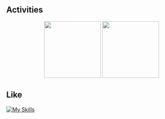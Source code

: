 ## Activities

<p align="center">
  <img height="150" src="https://github-readme-stats.vercel.app/api?username=tyofushun5&theme=github_dark&show_icons=true" />
  <img height="150" src="https://github-readme-stats.vercel.app/api/top-langs/?username=tyofushun5&layout=compact&theme=github_dark" />
</p>

## Like

[![My Skills](https://skillicons.dev/icons?i=python,c,cpp,matlab,ros,opencv,pytorch,docker,git,vscode,pycharm,clion,ubuntu,linux&perline=8)](https://skillicons.dev)
